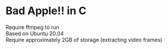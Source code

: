 # Bad Apple!! in C

Require ffmpeg to run  
Based on Ubuntu 20.04  
Require approximately 2GB of storage (extracting video frames)
